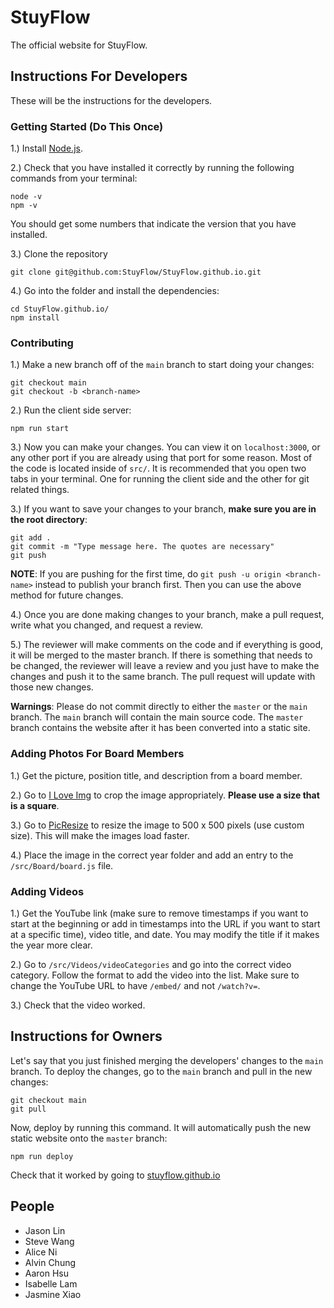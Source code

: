 # StuyFlow
The official website for StuyFlow.

## Instructions For Developers
These will be the instructions for the developers.
### Getting Started (Do This Once)
1.) Install [Node.js](https://nodejs.org/en/).

2.) Check that you have installed it correctly by running the following commands
from your terminal:
```
node -v
npm -v
```
You should get some numbers that indicate the version that you have installed.

3.) Clone the repository
```
git clone git@github.com:StuyFlow/StuyFlow.github.io.git
```
4.) Go into the folder and install the dependencies:
```
cd StuyFlow.github.io/
npm install
```
### Contributing
1.) Make a new branch off of the `main` branch to start doing your changes:
```
git checkout main
git checkout -b <branch-name>
```
2.) Run the client side server:
```
npm run start
```
3.) Now you can make your changes. You can view it on `localhost:3000`, or any other port
if you are already using that port for some reason. Most of the code is located inside of `src/`. It is recommended that you open two tabs in your terminal. One for running the client side and the other for git related things.

3.) If you want to save your changes to your branch, **make sure you are in the root directory**:
```
git add .
git commit -m "Type message here. The quotes are necessary"
git push
```
**NOTE**: If you are pushing for the first time, do `git push -u origin <branch-name>`
instead to publish your branch first. Then you can use the above method for future changes.

4.) Once you are done making changes to your branch, make a pull request,
write what you changed, and request a review.

5.) The reviewer will make comments on the code and if everything is good, it will be merged to the master branch. If there is something that needs to be changed, the reviewer will leave a review and you just
have to make the changes and push it to the same branch. The pull request will update with those new changes.

**Warnings**: Please do not commit directly to either the `master` or the `main` branch.
The `main` branch will contain the main source code. The `master` branch contains the
website after it has been converted into a static site.

### Adding Photos For Board Members
1.) Get the picture, position title, and description from a board member.

2.) Go to [I Love Img](https://www.iloveimg.com/crop-image) to crop the image appropriately. **Please use a size that is a square**.

3.) Go to [PicResize](https://picresize.com/#) to resize the image to 500 x 500 pixels (use custom size). This will make the images load faster.

4.) Place the image in the correct year folder and add an entry to the `/src/Board/board.js` file.

### Adding Videos
1.) Get the YouTube link (make sure to remove timestamps if you want to start at the beginning or add in timestamps into the URL if you want to start at a specific time), video title, and date. You may modify the title if it makes the year more clear.

2.) Go to `/src/Videos/videoCategories` and go into the correct video category. Follow the format to add the video into the list. Make sure to change the YouTube URL to have `/embed/` and not `/watch?v=`.

3.) Check that the video worked.

## Instructions for Owners
Let's say that you just finished merging the developers' changes to the `main` branch.
To deploy the changes, go to the `main` branch and pull in the new changes:
```
git checkout main
git pull
```
Now, deploy by running this command. It will automatically push the new static website
onto the `master` branch:
```
npm run deploy
```
Check that it worked by going to [stuyflow.github.io](https://stuyflow.github.io)

## People
- Jason Lin
- Steve Wang
- Alice Ni
- Alvin Chung
- Aaron Hsu
- Isabelle Lam
- Jasmine Xiao
